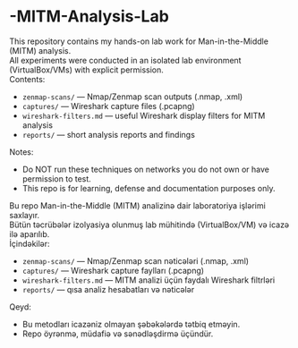 # -MITM-Analysis-Lab

This repository contains my hands-on lab work for Man-in-the-Middle (MITM) analysis.  
All experiments were conducted in an isolated lab environment (VirtualBox/VMs) with explicit permission.  
Contents:
- `zenmap-scans/` — Nmap/Zenmap scan outputs (.nmap, .xml)
- `captures/` — Wireshark capture files (.pcapng)
- `wireshark-filters.md` — useful Wireshark display filters for MITM analysis
- `reports/` — short analysis reports and findings

Notes:
- Do NOT run these techniques on networks you do not own or have permission to test.
- This repo is for learning, defense and documentation purposes only.


Bu repo Man-in-the-Middle (MITM) analizinə dair laboratoriya işlərimi saxlayır.  
Bütün təcrübələr izolyasiya olunmuş lab mühitində (VirtualBox/VM) və icazə ilə aparılıb.  
İçindəkilər:
- `zenmap-scans/` — Nmap/Zenmap scan nəticələri (.nmap, .xml)
- `captures/` — Wireshark capture faylları (.pcapng)
- `wireshark-filters.md` — MITM analizi üçün faydalı Wireshark filtrləri
- `reports/` — qısa analiz hesabatları və nəticələr

Qeyd:
- Bu metodları icazəniz olmayan şəbəkələrdə tətbiq etməyin.
- Repo öyrənmə, müdafiə və sənədləşdirmə üçündür.
